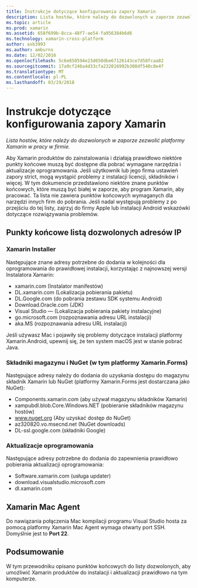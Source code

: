 ```yaml
---
title: Instrukcje dotyczące konfigurowania zapory Xamarin
description: Lista hostów, które należy do dozwolonych w zaporze zezwolić platformy Xamarin w pracy w firmie.
ms.topic: article
ms.prod: xamarin
ms.assetid: 658f699b-8cca-48f7-ae54-fa956384b6d6
ms.technology: xamarin-cross-platform
author: asb3993
ms.author: amburns
ms.date: 12/02/2016
ms.openlocfilehash: 5c6e850594e23d650dbe67126143ce7d58fcaa82
ms.sourcegitcommit: 17a9cf246a4d33cfa232016992b308df540c8e4f
ms.translationtype: MT
ms.contentlocale: pl-PL
ms.lasthandoff: 03/29/2018
---
```

# <a name="xamarin-firewall-configuration-instructions"></a>Instrukcje dotyczące konfigurowania zapory Xamarin

_Lista hostów, które należy do dozwolonych w zaporze zezwolić platformy Xamarin w pracy w firmie._

Aby Xamarin produktów do zainstalowania i działają prawidłowo niektóre punkty końcowe muszą być dostępne dla pobrać wymagane narzędzia i aktualizacje oprogramowania. Jeśli użytkownik lub jego firma ustawień zapory strict, mogą wystąpić problemy z instalacji licencji, składników i więcej. W tym dokumencie przedstawiono niektóre znane punktów końcowych, które muszą być białej w zaporze, aby program Xamarin, aby pracować. Ta lista nie zawiera punktów końcowych wymaganych dla narzędzi innych firm do pobrania. Jeśli nadal występują problemy z po przejściu do tej listy, zajrzyj do firmy Apple lub instalacji Android wskazówki dotyczące rozwiązywania problemów.

## <a name="endpoints-to-whitelist"></a>Punkty końcowe listą dozwolonych adresów IP

### <a name="xamarin-installer"></a>Xamarin Installer

Następujące znane adresy potrzebne do dodania w kolejności dla oprogramowania do prawidłowej instalacji, korzystając z najnowszej wersji Instalatora Xamarin:

-  xamarin.com (Instalator manifestów)
-  DL.xamarin.com (Lokalizacja pobierania pakietu)
-  DL.Google.com (do pobrania zestawu SDK systemu Android)
-  Download.Oracle.com (JDK)
-  Visual Studio — (Lokalizacja pobierania pakiety instalacyjne)
-  go.microsoft.com (rozpoznawania adresu URL instalacji)
-  aka.MS (rozpoznawania adresu URL instalacji)

Jeśli używasz Mac i pojawiły się problemy dotyczące instalacji platformy Xamarin.Android, upewnij się, że ten system macOS jest w stanie pobrać Java.


### <a name="components-store-and-nuget-including-xamarinforms"></a>Składniki magazynu i NuGet (w tym platformy Xamarin.Forms)

Następujące adresy należy do dodania do uzyskania dostępu do magazynu składnik Xamarin lub NuGet (platformy Xamarin.Forms jest dostarczana jako NuGet):

-  Components.xamarin.com (aby używał magazynu składników Xamarin)
-  xampubdl.blob.Core.Windows.NET (pobieranie składników magazynu hostów)
-  www.nuget.org (Aby uzyskać dostęp do NuGet)
-  az320820.vo.msecnd.net (NuGet downloads)
-  DL-ssl.google.com (składniki Google)


### <a name="software-updates"></a>Aktualizacje oprogramowania

Następujące adresy potrzebne do dodania do zapewnienia prawidłowo pobierania aktualizacji oprogramowania:

-  Software.xamarin.com (usługa updater)
-  download.visualstudio.microsoft.com
-  dl.xamarin.com

## <a name="xamarin-mac-agent"></a>Xamarin Mac Agent

Do nawiązania połączenia Mac kompilacji programu Visual Studio hosta za pomocą platformy Xamarin Mac Agent wymaga otwarty port SSH. Domyślnie jest to **Port 22**.

## <a name="summary"></a>Podsumowanie

W tym przewodniku opisano punktów końcowych do listy dozwolonych, aby umożliwić Xamarin produktów do instalacji i aktualizacji prawidłowo na tym komputerze.